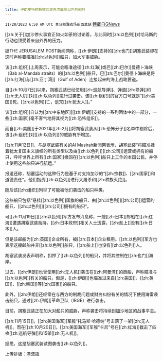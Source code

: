 ```yaml
---
title: 伊朗支持的胡塞武装再次威胁以色列船只
---
```

`11/20/2023 6:50 AM UTC 喜马拉雅农场新西兰站` [轉載自GNews](https://gnews.org/articles/1996726)

[[zh:关于]]加沙停火事宜正如火如荼的讨论着，与此同时[[zh:以色列]]对哈马斯的行动也顶受着来自外界的压力。

据THE  JERUSALEM POST新闻网称，[[zh:伊朗]]支持的[[zh:也门]]胡塞武装却在这时声称要瞄准[[zh:以色列]]船只，加大军事威胁。

该[[zh:组织]]上周表示，可能会瞄准途径[[zh:红海]]或巴[[zh:巴尔]]曼德卜海峡（Bab al-Mandab straits）的[[zh:以色列]]船只，巴[[zh:巴尔]]曼德卜海峡是将[[zh:红海]]与[[zh:亚丁湾]]（Gulf of Aden）连接起来的海上战略要道。

自[[zh:10月7日]]以来，胡塞武装已经使用[[zh:巡航导弹]]、弹道[[zh:导弹]]和[[zh:无人机]]对[[zh:以色列]]进行过袭击。该[[zh:组织]]的官方口号就是“[[zh:美国]]死，[[zh:以色列]]亡，诅咒[[zh:犹太人]]。”

该[[zh:组织]]自认为[[zh:中东地区]][[zh:伊朗]]支持的一系列团体中的一部分，一些[[zh:国家]]毫不客气地将其视为[[zh:恐怖组织]]。

而自[[zh:美国]]于2021年[[zh:2月]]将胡塞武装从[[zh:恐怖分子]]名单中剔除后，该[[zh:组织]]对[[zh:以色列]]的威胁有所增加。

[[zh:11月12日]]，与胡塞武装有关的Al Masirah新闻网表示，胡塞武装“将瞄准挂着犹太复国主义旗帜的所有类型以及由[[zh:以色列]][[zh:公司]]运营或拥有的船只，呼吁世界上所有[[zh:国家]]撤回在[[zh:以色列]]船只上工作的本国公民，并停止使用这些船只进行航运。”

报道还称，胡塞运动的这种行为是基于对支持加沙的“[[zh:宗教]]、[[zh:国家]]和道德责任”。他们指责[[zh:以色列]]进行大屠杀和[[zh:种族灭绝]]。

随后该[[zh:组织]]列举了可能被他们袭击的船只种类。

这些船只包括“悬挂[[zh:以色列]]国旗的船只、由[[zh:以色列]][[zh:公司]]运营的船只、[[zh:以色列]][[zh:公司]]拥有的船只”。

可[[zh:11月19日]][[zh:以色列]]军方发布消息称，一艘[[zh:日本]]邮船在[[zh:红海]]遭遇胡塞武装劫持。[[zh:日本政府]]相关人士透露，[[zh:船上]]没有[[zh:日本]]人。

但是该邮船为[[zh:英国]]企业所有，被[[zh:日本]]企业租用。[[zh:以色列]]军方也表示这艘邮船并非[[zh:以色列]]船只，[[zh:船上]]也没有[[zh:以色列]]人。

胡塞武装发表声明称，扣押了[[zh:以色列]]的船只，并将其控制在[[zh:也门]]海岸。

过去，[[zh:伊朗]]也曾使用[[zh:无人机]]袭击在[[zh:阿曼湾]]的商船，声称瞄准与[[zh:以色列]]有关的船只。但是，[[zh:伊朗]]也瞄准过来自[[zh:美国]]、[[zh:英国]]、[[zh:韩国]]等[[zh:国家]]的船只。

此外，[[zh:伊朗]]还经常在与西方的制裁问题或财务纠纷有关的情况下使用海雷袭击船只，通过[[zh:伊朗]]革命卫队（IRGE）进行袭击。

目前，胡塞武装正在加大对船只的威胁，声称袭击将持续到加沙地区的战事平息。

[[zh:11月15日]]，[[zh:美国海军]]军舰“托马斯·哈德纳”号击落了一架[[zh:无人机]]。而在[[zh:10月20日]]，[[zh:美国海军]]军舰“卡尼”号在[[zh:红海]]截击了四枚[[zh:巡航导弹]]和15架[[zh:无人机]]。

据悉，这是胡塞武装试图袭击[[zh:以色列]]。

上传排版：漂流瓶
